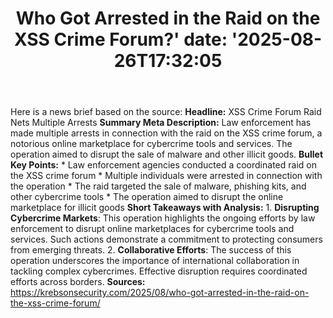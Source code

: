 ﻿---
title: "Who Got Arrested in the Raid on the XSS Crime Forum?'
date: '2025-08-26T17:32:05"
category: "Markets"
summary: ""
slug: "who got arrested in the raid on the xss crime forum"
source_urls:
  - "https://krebsonsecurity.com/2025/08/who-got-arrested-in-the-raid-on-the-xss-crime-forum/"
seo:
  title: "Who Got Arrested in the Raid on the XSS Crime Forum? | Hash n Hedge'
  description: '"
  keywords: ["news", "markets", "brief"]
---
Here is a news brief based on the source:  **Headline:** XSS Crime Forum Raid Nets Multiple Arrests  **Summary Meta Description:** Law enforcement has made multiple arrests in connection with the raid on the XSS crime forum, a notorious online marketplace for cybercrime tools and services. The operation aimed to disrupt the sale of malware and other illicit goods.  **Bullet Key Points:**  * Law enforcement agencies conducted a coordinated raid on the XSS crime forum * Multiple individuals were arrested in connection with the operation * The raid targeted the sale of malware, phishing kits, and other cybercrime tools * The operation aimed to disrupt the online marketplace for illicit goods  **Short Takeaways with Analysis:**  1. **Disrupting Cybercrime Markets**: This operation highlights the ongoing efforts by law enforcement to disrupt online marketplaces for cybercrime tools and services. Such actions demonstrate a commitment to protecting consumers from emerging threats. 2. **Collaborative Efforts**: The success of this operation underscores the importance of international collaboration in tackling complex cybercrimes. Effective disruption requires coordinated efforts across borders.  **Sources:** https://krebsonsecurity.com/2025/08/who-got-arrested-in-the-raid-on-the-xss-crime-forum/ 

